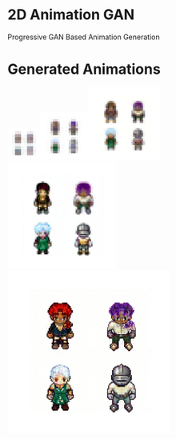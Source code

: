 # 2D Animation GAN
 Progressive GAN Based Animation Generation
 
# Generated Animations
 
 <img src="assets/generated_4.gif" width="64" height="64"/><img src="assets/generated_8.gif" width="96" height="96"/><img src="assets/generated_16.gif" width="144" height="144"/><img src="assets/generated_32.gif" width="216" height="216"/><img src="assets/generated_64.gif" width="324" height="324"/>
